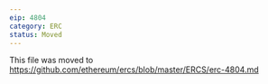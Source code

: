 ```yaml
---
eip: 4804
category: ERC
status: Moved
---
```


This file was moved to https://github.com/ethereum/ercs/blob/master/ERCS/erc-4804.md
